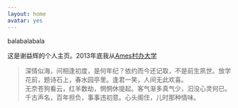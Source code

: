 ```yaml
---
layout: home
avatar: yes
---
```



balabalabala

这是谢益辉的个人主页。2013年底我从[Ames村办大学](http://www.iastate.edu)

> 深情似海，问相逢初度，是何年纪？依约而今还记取，不是前生夙世。放学花前，题诗石上，春水园亭里。逢君一笑，人间无此欢喜。  
> 无奈苍狗看云，红羊数劫，惘惘休提起。客气渐多真气少，汩没心灵何已。千古声名，百年担负，事事违初意。心头阁住，儿时那种情味。

